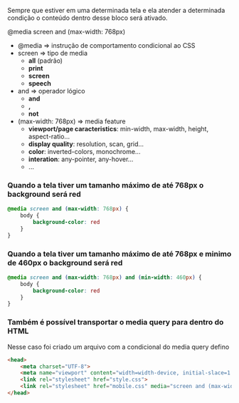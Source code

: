 Sempre que estiver em uma determinada tela e ela atender a determinada condição o conteúdo dentro desse bloco será ativado.

@media screen and (max-width: 768px)
- @media => instrução de comportamento condicional ao CSS
- screen => tipo de media
  - **all** (padrão)
  - **print**
  - **screen**
  - **speech**
- and => operador lógico
  - **and**
  - **,**
  - **not**
- (max-width: 768px) => media feature
  - **viewport/page caracteristics**: min-width, max-width, height, aspect-ratio...
  - **display quality**: resolution, scan, grid...
  - **color**: inverted-colors, monochrome...
  - **interation**: any-pointer, any-hover...
  - ...

### Quando a tela tiver um tamanho máximo de até 768px o background será red
```css
@media screen and (max-width: 768px) {
    body {
        background-color: red
    }
}
```

### Quando a tela tiver um tamanho máximo de até 768px e minimo de 460px o background será red
```css
@media screen and (max-width: 768px) and (min-width: 460px) {
    body {
        background-color: red
    }
}
```


### Também é possível transportar o media query para dentro do HTML
Nesse caso foi criado um arquivo com a condicional do media query defino
```html
<head>
    <meta charset="UTF-8">
    <meta name="viewport" content="width=width-device, initial-slace=1.0">
    <link rel="stylesheet" href="style.css">
    <link rel="stylesheet" href="mobile.css" media="screen and (max-width: 768px) and (min-width: 460px)">
</head>
```
